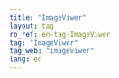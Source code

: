 ```yaml
---
title: "ImageViwer"
layout: tag
ro_ref: en-tag-ImageViwer
tag: "ImageViwer"
tag_web: "imageviwer"
lang: en
---
```

